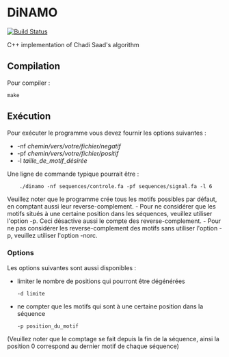 # DiNAMO

[![Build Status](https://travis-ci.org/bonsai-team/DiNAMO.svg?branch=master)](https://travis-ci.org/bonsai-team/DiNAMO)

C++ implementation of Chadi Saad's algorithm

## Compilation

Pour compiler :

    make

## Exécution

Pour exécuter le programme vous devez fournir les options suivantes :

  * -nf *chemin/vers/votre/fichier/negatif*
  * -pf *chemin/vers/votre/fichier/positif*
  * -l  *taille\_de\_motif\_désirée*

  Une ligne de commande typique pourrait être :

        ./dinamo -nf sequences/controle.fa -pf sequences/signal.fa -l 6

  Veuillez noter que le programme crée tous les motifs possibles par défaut, en comptant aussi leur reverse-complement.
    - Pour ne considérer que les motifs situés à une certaine position dans les séquences, veuillez utiliser l'option -p. Ceci désactive aussi le compte des reverse-complement.
    - Pour ne pas considérer les reverse-complement des motifs sans utiliser l'option -p, veuillez utiliser l'option -norc.

### Options

Les options suivantes sont aussi disponibles :

  * limiter le nombre de positions qui pourront être dégénérées

        -d limite

  * ne compter que les motifs qui sont à une certaine position dans la séquence

        -p position_du_motif

  (Veuillez noter que le comptage se fait depuis la fin de la séquence, ainsi la position 0 correspond au dernier motif de chaque séquence)
